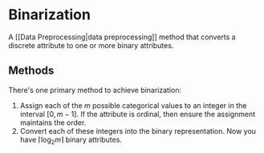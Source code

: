 # Binarization
A [[Data Preprocessing|data preprocessing]] method that converts a discrete attribute to one or more binary attributes.

## Methods
There's one primary method to achieve binarization:

1. Assign each of the $m$ possible categorical values to an integer in the interval $[0, m-1]$. If the attribute is ordinal, then ensure the assignment maintains the order.
2. Convert each of these integers into the binary representation. Now you have $\lceil \log_{2}{m} \rceil$ binary attributes.
